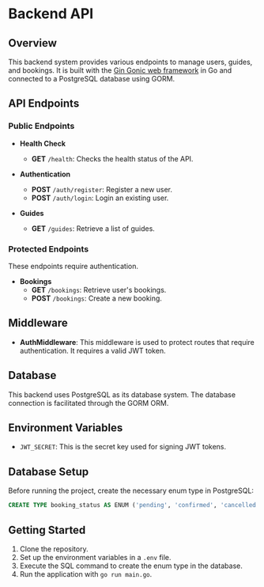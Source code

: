 # Backend API

## Overview

This backend system provides various endpoints to manage users, guides, and bookings. It is built with the [Gin Gonic web framework](https://github.com/gin-gonic/gin) in Go and connected to a PostgreSQL database using GORM.



## API Endpoints

### Public Endpoints

- **Health Check**
  - **GET** `/health`: Checks the health status of the API.

- **Authentication**
  - **POST** `/auth/register`: Register a new user.
  - **POST** `/auth/login`: Login an existing user.

- **Guides**
  - **GET** `/guides`: Retrieve a list of guides.

### Protected Endpoints

These endpoints require authentication.

- **Bookings**
  - **GET** `/bookings`: Retrieve user's bookings.
  - **POST** `/bookings`: Create a new booking.

## Middleware

- **AuthMiddleware**: This middleware is used to protect routes that require authentication. It requires a valid JWT token.

## Database

This backend uses PostgreSQL as its database system. The database connection is facilitated through the GORM ORM.

## Environment Variables

- `JWT_SECRET`: This is the secret key used for signing JWT tokens.

## Database Setup

Before running the project, create the necessary enum type in PostgreSQL:

```sql
CREATE TYPE booking_status AS ENUM ('pending', 'confirmed', 'cancelled', 'completed');
```

## Getting Started

1. Clone the repository.
2. Set up the environment variables in a `.env` file.
3. Execute the SQL command to create the enum type in the database.
4. Run the application with `go run main.go`.

